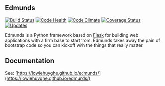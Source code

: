 ## Edmunds

[![Build Status](https://travis-ci.org/LowieHuyghe/edmunds.svg?branch=master)](https://travis-ci.org/LowieHuyghe/edmunds)
[![Code Health](https://landscape.io/github/LowieHuyghe/edmunds/master/landscape.svg?style=flat)](https://landscape.io/github/LowieHuyghe/edmunds/master)
[![Code Climate](https://codeclimate.com/github/LowieHuyghe/edmunds/badges/gpa.svg)](https://codeclimate.com/github/LowieHuyghe/edmunds)
[![Coverage Status](https://coveralls.io/repos/github/LowieHuyghe/edmunds/badge.svg?branch=master)](https://coveralls.io/github/LowieHuyghe/edmunds?branch=master)
[![Updates](https://pyup.io/repos/github/LowieHuyghe/edmunds/shield.svg)](https://pyup.io/repos/github/LowieHuyghe/edmunds/)

Edmunds is a Python framework based on [Flask](http://flask.pocoo.org/) for building web applications
with a firm base to start from. Edmunds takes away the pain of
bootstrap code so you can kickoff with the things that really
matter.


## Documentation

See: [https://lowiehuyghe.github.io/edmunds/](https://lowiehuyghe.github.io/edmunds/)
